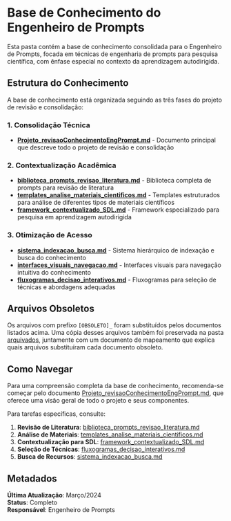 # Base de Conhecimento do Engenheiro de Prompts

Esta pasta contém a base de conhecimento consolidada para o Engenheiro de Prompts, focada em técnicas de engenharia de prompts para pesquisa científica, com ênfase especial no contexto da aprendizagem autodirigida.

## Estrutura do Conhecimento

A base de conhecimento está organizada seguindo as três fases do projeto de revisão e consolidação:

### 1. Consolidação Técnica

- **[Projeto_revisaoConhecimentoEngPrompt.md](Projeto_revisaoConhecimentoEngPrompt.md)** - Documento principal que descreve todo o projeto de revisão e consolidação

### 2. Contextualização Acadêmica

- **[biblioteca_prompts_revisao_literatura.md](biblioteca_prompts_revisao_literatura.md)** - Biblioteca completa de prompts para revisão de literatura
- **[templates_analise_materiais_cientificos.md](templates_analise_materiais_cientificos.md)** - Templates estruturados para análise de diferentes tipos de materiais científicos
- **[framework_contextualizado_SDL.md](framework_contextualizado_SDL.md)** - Framework especializado para pesquisa em aprendizagem autodirigida

### 3. Otimização de Acesso

- **[sistema_indexacao_busca.md](sistema_indexacao_busca.md)** - Sistema hierárquico de indexação e busca do conhecimento
- **[interfaces_visuais_navegacao.md](interfaces_visuais_navegacao.md)** - Interfaces visuais para navegação intuitiva do conhecimento
- **[fluxogramas_decisao_interativos.md](fluxogramas_decisao_interativos.md)** - Fluxogramas para seleção de técnicas e abordagens adequadas

## Arquivos Obsoletos

Os arquivos com prefixo `[OBSOLETO]_` foram substituídos pelos documentos listados acima. Uma cópia desses arquivos também foi preservada na pasta [arquivados](arquivados/), juntamente com um documento de mapeamento que explica quais arquivos substituíram cada documento obsoleto.

## Como Navegar

Para uma compreensão completa da base de conhecimento, recomenda-se começar pelo documento [Projeto_revisaoConhecimentoEngPrompt.md](Projeto_revisaoConhecimentoEngPrompt.md), que oferece uma visão geral de todo o projeto e seus componentes.

Para tarefas específicas, consulte:

1. **Revisão de Literatura**: [biblioteca_prompts_revisao_literatura.md](biblioteca_prompts_revisao_literatura.md)
2. **Análise de Materiais**: [templates_analise_materiais_cientificos.md](templates_analise_materiais_cientificos.md)
3. **Contextualização para SDL**: [framework_contextualizado_SDL.md](framework_contextualizado_SDL.md)
4. **Seleção de Técnicas**: [fluxogramas_decisao_interativos.md](fluxogramas_decisao_interativos.md)
5. **Busca de Recursos**: [sistema_indexacao_busca.md](sistema_indexacao_busca.md)

## Metadados

**Última Atualização**: Março/2024  
**Status**: Completo  
**Responsável**: Engenheiro de Prompts
